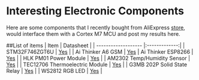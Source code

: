 # Interesting Electronic Components
Here are some components that I recently bought from AliExpress [store](https://www.aliexpress.com/store/535576), would interface them with a Cortex M7 MCU and post my results here.

##List of items
| Item                | Datasheet     |
| ------------------- |:-------------:|
| STM32F746ZGT6U      | [Yes](http://www.st.com/resource/en/datasheet/stm32f746zg.pdf)           |
| Ai Thinker A6 GSM   | [Yes](http://www.electrodragon.com/w/GSM_GPRS_A6_Module)
| Ai Thinker ESP8266       | [Yes](https://cdn-shop.adafruit.com/product-files/2471/0A-ESP8266__Datasheet__EN_v4.3.pdf)      |
| HLK PM01 Power Module       | [Yes](http://www.hlktech.net/product_detail.php?ProId=54)      |
| AM2302 Temp/Humidity Sensor       | [Yes](https://cdn-shop.adafruit.com/datasheets/Digital+humidity+and+temperature+sensor+AM2302.pdf)      |
| TEC12706 Thermoelectric Module       | [Yes](http://www.thermonamic.com/TEC1-12706-English.PDF) |
| G3MB 202P Solid State Relay | [Yes](https://www.openhacks.com/uploadsproductos/g3mb-ssr-datasheet_55.pdf) |
| WS2812 RGB LED | [Yes](https://cdn-shop.adafruit.com/datasheets/WS2812.pdf) |

